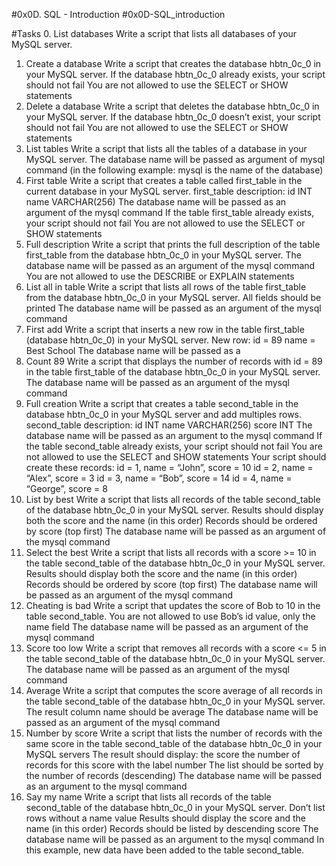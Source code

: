 #0x0D. SQL - Introduction
#0x0D-SQL_introduction

#Tasks
0. List databases
Write a script that lists all databases of your MySQL server.
1. Create a database
Write a script that creates the database hbtn_0c_0 in your MySQL server.
If the database hbtn_0c_0 already exists, your script should not fail
You are not allowed to use the SELECT or SHOW statements
2. Delete a database
Write a script that deletes the database hbtn_0c_0 in your MySQL server.
If the database hbtn_0c_0 doesn’t exist, your script should not fail
You are not allowed to use the SELECT or SHOW statements
3. List tables
Write a script that lists all the tables of a database in your MySQL server.
The database name will be passed as argument of mysql command (in the following example: mysql is the name of the database)
4. First table
Write a script that creates a table called first_table in the current database in your MySQL server.
first_table description:
id INT
name VARCHAR(256)
The database name will be passed as an argument of the mysql command
If the table first_table already exists, your script should not fail
You are not allowed to use the SELECT or SHOW statements
5. Full description
Write a script that prints the full description of the table first_table from the database hbtn_0c_0 in your MySQL server.
The database name will be passed as an argument of the mysql command
You are not allowed to use the DESCRIBE or EXPLAIN statements
6. List all in table
Write a script that lists all rows of the table first_table from the database hbtn_0c_0 in your MySQL server.
All fields should be printed
The database name will be passed as an argument of the mysql command
7. First add
Write a script that inserts a new row in the table first_table (database hbtn_0c_0) in your MySQL server.
New row:
id = 89
name = Best School
The database name will be passed as a
8. Count 89
Write a script that displays the number of records with id = 89 in the table first_table of the database hbtn_0c_0 in your MySQL server.
The database name will be passed as an argument of the mysql command
9. Full creation
Write a script that creates a table second_table in the database hbtn_0c_0 in your MySQL server and add multiples rows.
second_table description:
id INT
name VARCHAR(256)
score INT
The database name will be passed as an argument to the mysql command
If the table second_table already exists, your script should not fail
You are not allowed to use the SELECT and SHOW statements
Your script should create these records:
id = 1, name = “John”, score = 10
id = 2, name = “Alex”, score = 3
id = 3, name = “Bob”, score = 14
id = 4, name = “George”, score = 8
10. List by best
Write a script that lists all records of the table second_table of the database hbtn_0c_0 in your MySQL server.
Results should display both the score and the name (in this order)
Records should be ordered by score (top first)
The database name will be passed as an argument of the mysql command
11. Select the best
Write a script that lists all records with a score >= 10 in the table second_table of the database hbtn_0c_0 in your MySQL server.
Results should display both the score and the name (in this order)
Records should be ordered by score (top first)
The database name will be passed as an argument of the mysql command
12. Cheating is bad
Write a script that updates the score of Bob to 10 in the table second_table.
You are not allowed to use Bob’s id value, only the name field
The database name will be passed as an argument of the mysql command
13. Score too low
Write a script that removes all records with a score <= 5 in the table second_table of the database hbtn_0c_0 in your MySQL server.
The database name will be passed as an argument of the mysql command
14. Average
Write a script that computes the score average of all records in the table second_table of the database hbtn_0c_0 in your MySQL server.
The result column name should be average
The database name will be passed as an argument of the mysql command
15. Number by score
Write a script that lists the number of records with the same score in the table second_table of the database hbtn_0c_0 in your MySQL servers
The result should display:
the score
the number of records for this score with the label number
The list should be sorted by the number of records (descending)
The database name will be passed as an argument to the mysql command
16. Say my name
Write a script that lists all records of the table second_table of the database hbtn_0c_0 in your MySQL server.
Don’t list rows without a name value
Results should display the score and the name (in this order)
Records should be listed by descending score
The database name will be passed as an argument to the mysql command
In this example, new data have been added to the table second_table.
